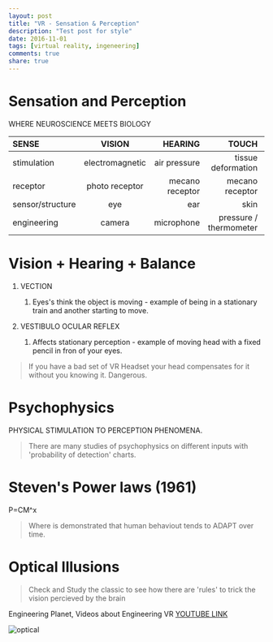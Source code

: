 ```yaml
---
layout: post
title: "VR - Sensation & Perception"
description: "Test post for style"
date: 2016-11-01
tags: [virtual reality, ingeneering]
comments: true
share: true
---
```


# Sensation and Perception 
WHERE NEUROSCIENCE MEETS BIOLOGY 

| SENSE   | VISION  | HEARING |TOUCH   |BALANCE |TASTE/SMELL|
|:--------|:-------:|--------:|-------:|-------:|-------:|
| stimulation| electromagnetic | air pressure | tissue deformation | acceleration | chemical composition |
| receptor | photo receptor | mecano receptor | mecano receptor | mecano receptor | chemical receptor |
| sensor/structure | eye | ear |skin |vestibular |mouth/nose |
| engineering | camera | microphone |pressure / thermometer |IMU |gloves...etc |

# Vision + Hearing + Balance
1. VECTION
   1. Eyes's think the object is moving - example of being in a stationary train and another starting to move.

2. VESTIBULO OCULAR REFLEX
   1. Affects stationary perception - example of moving head with a fixed pencil in fron of your eyes.
   
> If you have a bad set of VR Headset your head compensates for it without you knowing it. Dangerous.
   
# Psychophysics
PHYSICAL STIMULATION TO PERCEPTION PHENOMENA.

> There are many studies of psychophysics on different inputs with 'probability of detection' charts.

# Steven's Power laws (1961)
P=CM^x
> Where is demonstrated that human behaviout tends to ADAPT over time.

# Optical Illusions
> Check and Study the classic to see how there are 'rules' to trick the vision percieved by the brain

Engineering Planet, Videos about Engineering VR [YOUTUBE LINK](https://www.youtube.com/playlist?list=PLnrQYulaS3_75MlCYVoKftnMQlFd5iGG-)  

![optical](https://cloud.githubusercontent.com/assets/17754060/19907964/7d4286d4-a057-11e6-9531-94c786d584b8.png)


